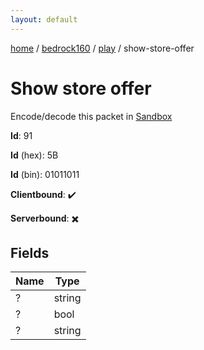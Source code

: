 ```yaml
---
layout: default
---
```


[home](/)  /  [bedrock160](/protocol/bedrock160)  /  [play](/protocol/bedrock160/play)  /  show-store-offer

# Show store offer

Encode/decode this packet in [Sandbox](../../../sandbox/bedrock160#play.show_store_offer)

**Id**: 91

**Id** (hex): 5B

**Id** (bin): 01011011

**Clientbound**: ✔️

**Serverbound**: ✖️

## Fields

Name | Type
---|---
? | string
? | bool
? | string

